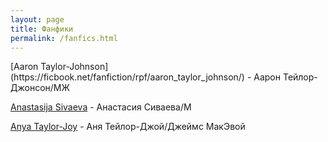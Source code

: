 ```yaml
---
layout: page
title: Фанфики
permalink: /fanfics.html
---
```


<div>[Aaron Taylor-Johnson](https://ficbook.net/fanfiction/rpf/aaron_taylor_johnson/) - Аарон Тейлор-Джонсон/МЖ</div>

[Anastasija Sivaeva](https://ficbook.net/fanfiction/rpf/anastasija_sivaeva/) - Анастасия Сиваева/М

[Anya Taylor-Joy](https://ficbook.net/fanfiction/rpf/anya_taylor_joy/) - Аня Тейлор-Джой/Джеймс МакЭвой
